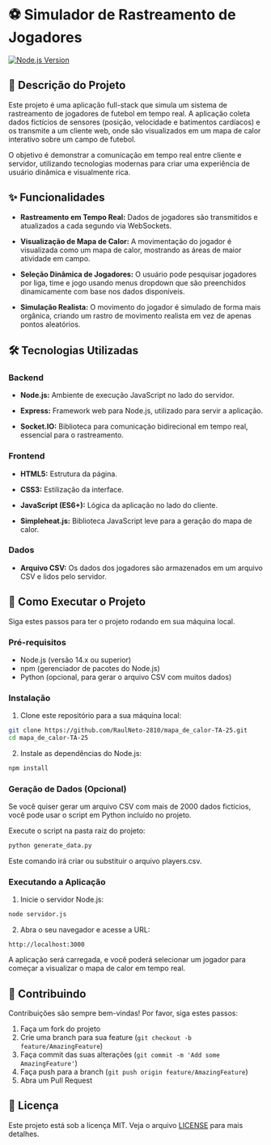 # ⚽ Simulador de Rastreamento de Jogadores

[![Node.js Version](https://img.shields.io/badge/node-%3E%3D14.x-brightgreen.svg)](https://nodejs.org/)

## 📄 Descrição do Projeto
Este projeto é uma aplicação full-stack que simula um sistema de rastreamento de jogadores de futebol em tempo real. A aplicação coleta dados fictícios de sensores (posição, velocidade e batimentos cardíacos) e os transmite a um cliente web, onde são visualizados em um mapa de calor interativo sobre um campo de futebol.

O objetivo é demonstrar a comunicação em tempo real entre cliente e servidor, utilizando tecnologias modernas para criar uma experiência de usuário dinâmica e visualmente rica.

## ✨ Funcionalidades
- **Rastreamento em Tempo Real:** Dados de jogadores são transmitidos e atualizados a cada segundo via WebSockets.

- **Visualização de Mapa de Calor:** A movimentação do jogador é visualizada como um mapa de calor, mostrando as áreas de maior atividade em campo.

- **Seleção Dinâmica de Jogadores:** O usuário pode pesquisar jogadores por liga, time e jogo usando menus dropdown que são preenchidos dinamicamente com base nos dados disponíveis.

- **Simulação Realista:** O movimento do jogador é simulado de forma mais orgânica, criando um rastro de movimento realista em vez de apenas pontos aleatórios.

## 🛠️ Tecnologias Utilizadas

### Backend

- **Node.js:** Ambiente de execução JavaScript no lado do servidor.

- **Express:** Framework web para Node.js, utilizado para servir a aplicação.

- **Socket.IO:** Biblioteca para comunicação bidirecional em tempo real, essencial para o rastreamento.

### Frontend

- **HTML5:** Estrutura da página.

- **CSS3:** Estilização da interface.

- **JavaScript (ES6+):** Lógica da aplicação no lado do cliente.

- **Simpleheat.js:** Biblioteca JavaScript leve para a geração do mapa de calor.

### Dados

- **Arquivo CSV:** Os dados dos jogadores são armazenados em um arquivo CSV e lidos pelo servidor.

## 🚀 Como Executar o Projeto
Siga estes passos para ter o projeto rodando em sua máquina local.

### Pré-requisitos
- Node.js (versão 14.x ou superior)
- npm (gerenciador de pacotes do Node.js)
- Python (opcional, para gerar o arquivo CSV com muitos dados)

### Instalação

1. Clone este repositório para a sua máquina local:

```bash
git clone https://github.com/RaulNeto-2810/mapa_de_calor-TA-25.git
cd mapa_de_calor-TA-25
```
2. Instale as dependências do Node.js:

```bash
npm install
```
### Geração de Dados (Opcional)

Se você quiser gerar um arquivo CSV com mais de 2000 dados fictícios, você pode usar o script em Python incluído no projeto.

Execute o script na pasta raiz do projeto:

```bash
python generate_data.py
```
Este comando irá criar ou substituir o arquivo players.csv.

### Executando a Aplicação

1. Inicie o servidor Node.js:

```bash
node servidor.js
```
2. Abra o seu navegador e acesse a URL:

```
http://localhost:3000
```

A aplicação será carregada, e você poderá selecionar um jogador para começar a visualizar o mapa de calor em tempo real.

## 👥 Contribuindo

Contribuições são sempre bem-vindas! Por favor, siga estes passos:

1. Faça um fork do projeto
2. Crie uma branch para sua feature (`git checkout -b feature/AmazingFeature`)
3. Faça commit das suas alterações (`git commit -m 'Add some AmazingFeature'`)
4. Faça push para a branch (`git push origin feature/AmazingFeature`)
5. Abra um Pull Request

## 📝 Licença

Este projeto está sob a licença MIT. Veja o arquivo [LICENSE](LICENSE) para mais detalhes.
